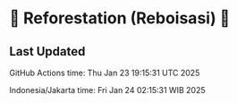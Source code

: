 
# 🌳 Reforestation (Reboisasi) 🌲

## Last Updated

GitHub Actions time: Thu Jan 23 19:15:31 UTC 2025

Indonesia/Jakarta time: Fri Jan 24 02:15:31 WIB 2025
